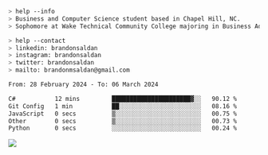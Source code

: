 ````bash
> help --info
> Business and Computer Science student based in Chapel Hill, NC.
> Sophomore at Wake Technical Community College majoring in Business Administration.
````

````bash
> help --contact
> linkedin: brandonsaldan
> instagram: brandonsaldan
> twitter: brandonsaldan
> mailto: brandonmsaldan@gmail.com
````

<!--START_SECTION:waka-->

```txt
From: 28 February 2024 - To: 06 March 2024

C#           12 mins         ██████████████████████▓░░   90.12 %
Git Config   1 min           ██░░░░░░░░░░░░░░░░░░░░░░░   08.16 %
JavaScript   0 secs          ▒░░░░░░░░░░░░░░░░░░░░░░░░   00.75 %
Other        0 secs          ▒░░░░░░░░░░░░░░░░░░░░░░░░   00.73 %
Python       0 secs          ░░░░░░░░░░░░░░░░░░░░░░░░░   00.24 %
```

<!--END_SECTION:waka-->

![](https://komarev.com/ghpvc/?username=brandonsaldan&color=6A8AFF)
